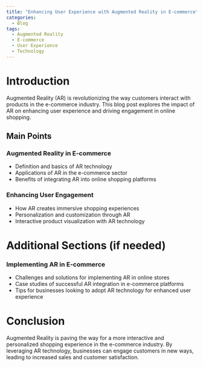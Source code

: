 ```yaml
---
title: "Enhancing User Experience with Augmented Reality in E-commerce"
categories:
  - Blog
tags:
  - Augmented Reality
  - E-commerce
  - User Experience
  - Technology
---
```


# Introduction
Augmented Reality (AR) is revolutionizing the way customers interact with products in the e-commerce industry. This blog post explores the impact of AR on enhancing user experience and driving engagement in online shopping.

## Main Points
### Augmented Reality in E-commerce
- Definition and basics of AR technology
- Applications of AR in the e-commerce sector
- Benefits of integrating AR into online shopping platforms

### Enhancing User Engagement
- How AR creates immersive shopping experiences
- Personalization and customization through AR
- Interactive product visualization with AR technology

# Additional Sections (if needed)
### Implementing AR in E-commerce
- Challenges and solutions for implementing AR in online stores
- Case studies of successful AR integration in e-commerce platforms
- Tips for businesses looking to adopt AR technology for enhanced user experience

# Conclusion
Augmented Reality is paving the way for a more interactive and personalized shopping experience in the e-commerce industry. By leveraging AR technology, businesses can engage customers in new ways, leading to increased sales and customer satisfaction.